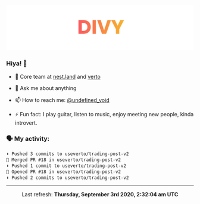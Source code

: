 
![](https://github.com/divy-work/divy-work/raw/master/assets/divy.png)

### Hiya! 👋

- 🔭 Core team at [nest.land](https://github.com/nestdotland/nest.land) and [verto](https://github.com/useverto/verto)

- 💬 Ask me about anything

- 📫 How to reach me: [@undefined_void](https://instagram.com/divy.exe)

- ⚡ Fun fact: I play guitar, listen to music, enjoy meeting new people, kinda introvert.

### 🗣 My activity:

```
⬆️ Pushed 3 commits to useverto/trading-post-v2
🎉 Merged PR #18 in useverto/trading-post-v2
⬆️ Pushed 1 commit to useverto/trading-post-v2
💪 Opened PR #18 in useverto/trading-post-v2
⬆️ Pushed 2 commits to useverto/trading-post-v2
```

------------
<p align="center">Last refresh: <b>Thursday, September 3rd 2020, 2:32:04 am UTC</b></p>
